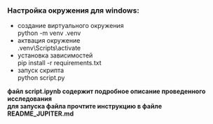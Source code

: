 ### Настройка окружения для windows:  
- создание виртуального окружения  
python -m venv .venv  
- актвация окружение  
.venv\Scripts\activate  
- установка зависимостей  
pip install -r requirements.txt
- запуск скрипта  
python script.py  
   
**файл script.ipynb содержит подробное описание
проведенного исследования**  
**для запуска файла прочтите инструкцию в файле README_JUPITER.md**
